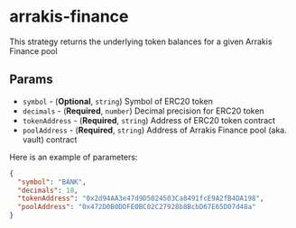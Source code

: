 # arrakis-finance

This strategy returns the underlying token balances for a given Arrakis Finance pool

## Params

- `symbol` - (**Optional**, `string`) Symbol of ERC20 token
- `decimals` - (**Required**, `number`) Decimal precision for ERC20 token
- `tokenAddress` - (**Required**, `string`) Address of ERC20 token contract
- `poolAddress` - (**Required**, `string`) Address of Arrakis Finance pool (aka. vault) contract

Here is an example of parameters:

```json
{
  "symbol": "BANK",
  "decimals": 18,
  "tokenAddress": "0x2d94AA3e47d9D5024503Ca8491fcE9A2fB4DA198",
  "poolAddress": "0x472D0B0DDFE0BC02C27928b8BcbD67E65D07d48a"
}
```
